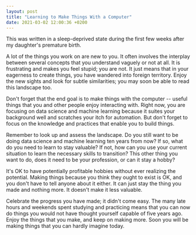 ```yaml
---
layout: post
title: "Learning to Make Things With a Computer"
date: 2021-03-02 12:00:36 +0200
---
```


This was written in a sleep-deprived state during the first few weeks after my daughter's premature birth.

A lot of the things you work on are new to you. It often involves the interplay between several concepts that you understand vaguely or not at all. It is frustrating and makes you feel stupid; you are not. It just means that in your eagerness to create things, you have wandered into foreign territory. Enjoy the new sights and look for subtle similarities; you may soon be able to read this landscape too.

Don't forget that the end goal is to make things with the computer -- useful things that you and other people enjoy interacting with. Right now, you are focusing on data science and machine learning because it suites your background well and scratches your itch for automation. But don't forget to focus on the knowledge and practices that enable you to build things.

Remember to look up and assess the landscape. Do you still want to be doing data science and machine learning ten years from now? If so, what do you need to learn to stay valuable? If not, how can you use your current situation to learn the necessary skills to transition? This other thing you want to do, does it need to be your profession, or can it stay a hobby?

It's OK to have potentially profitable hobbies without ever realizing the potential. Making things because you think they ought to exist is OK, and you don't have to tell anyone about it either. It can just stay the thing you made and nothing more. It doesn't make it less valuable.

Celebrate the progress you have made; it didn't come easy. The many late hours and weekends spent studying and practicing means that you can now do things you would not have thought yourself capable of five years ago. Enjoy the things that you make, and keep on making more. Soon you will be making things that you can hardly imagine today.
